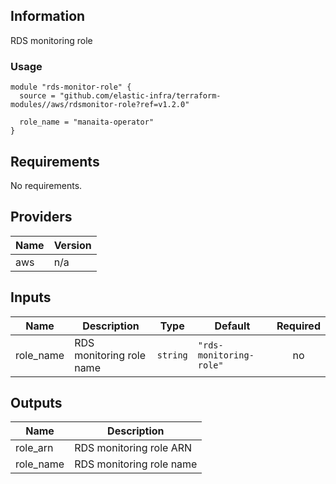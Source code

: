 <!-- BEGINNING OF PRE-COMMIT-TERRAFORM DOCS HOOK -->
## Information

RDS monitoring role

### Usage

```hcl
module "rds-monitor-role" {
  source = "github.com/elastic-infra/terraform-modules//aws/rdsmonitor-role?ref=v1.2.0"

  role_name = "manaita-operator"
}
```

## Requirements

No requirements.

## Providers

| Name | Version |
|------|---------|
| aws | n/a |

## Inputs

| Name | Description | Type | Default | Required |
|------|-------------|------|---------|:--------:|
| role\_name | RDS monitoring role name | `string` | `"rds-monitoring-role"` | no |

## Outputs

| Name | Description |
|------|-------------|
| role\_arn | RDS monitoring role ARN |
| role\_name | RDS monitoring role name |

<!-- END OF PRE-COMMIT-TERRAFORM DOCS HOOK -->
